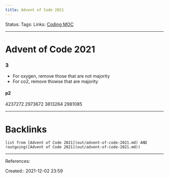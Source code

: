 ```yaml
---
title: Advent of Code 2021
---
```

Status: 
Tags: 
Links: [Coding MOC](out/coding-moc.md)
___
# Advent of Code 2021
### 3
- For oxygen, remove those that are not majority
- For co2, remove thowse that are majority
#### p2
4237272
2973672
3813264
2981085

___
# Backlinks
```dataview
list from [Advent of Code 2021](out/advent-of-code-2021.md) AND !outgoing([Advent of Code 2021](out/advent-of-code-2021.md))
```
___
References:

Created:: 2021-12-02 23:59
